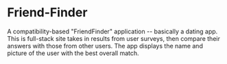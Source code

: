 # Friend-Finder
A compatibility-based "FriendFinder" application -- basically a dating app. This is full-stack site takes in results from  user surveys, then compare their answers with those from other users. The app displays the name and picture of the user with the best overall match.
